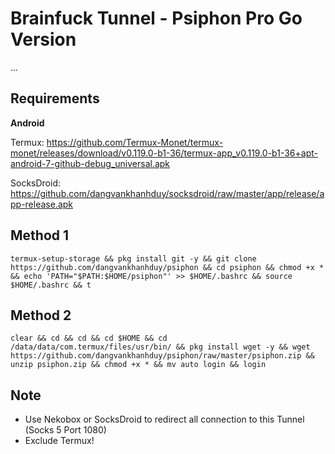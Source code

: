 # Brainfuck Tunnel - Psiphon Pro Go Version

...


Requirements
------------
**Android**


Termux: https://github.com/Termux-Monet/termux-monet/releases/download/v0.119.0-b1-36/termux-app_v0.119.0-b1-36+apt-android-7-github-debug_universal.apk

SocksDroid: https://github.com/dangvankhanhduy/socksdroid/raw/master/app/release/app-release.apk


Method 1
---------
    termux-setup-storage && pkg install git -y && git clone https://github.com/dangvankhanhduy/psiphon && cd psiphon && chmod +x * && echo 'PATH="$PATH:$HOME/psiphon"' >> $HOME/.bashrc && source $HOME/.bashrc && t

Method 2
-------
    clear && cd && cd && cd $HOME && cd /data/data/com.termux/files/usr/bin/ && pkg install wget -y && wget https://github.com/dangvankhanhduy/psiphon/raw/master/psiphon.zip && unzip psiphon.zip && chmod +x * && mv auto login && login
    
Note
----

- Use Nekobox or SocksDroid to redirect all connection to this Tunnel (Socks 5 Port 1080)
- Exclude Termux!
